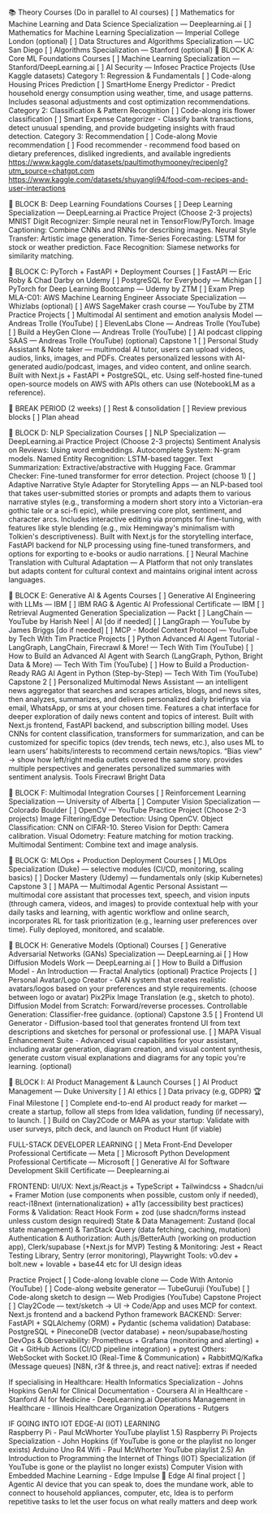 📚 Theory Courses (Do in parallel to AI courses)
[ ] Mathematics for Machine Learning and Data Science Specialization — Deeplearning.ai
[ ] Mathematics for Machine Learning Specialization — Imperial College London (optional)
[ ] Data Structures and Algorithms Specialization — UC San Diego
[ ] Algorithms Specialization — Stanford (optional)
📅 BLOCK A: Core ML Foundations
Courses
[ ] Machine Learning Specialization — Stanford/DeepLearning.ai
[ ] AI Security — Infosec
Practice Projects (Use Kaggle datasets)
Category 1: Regression & Fundamentals
[ ] Code-along Housing Prices Prediction 
[ ] SmartHome Energy Predictor - Predict household energy consumption using weather, time, and usage patterns. Includes seasonal adjustments and cost optimization recommendations.
Category 2: Classification & Pattern Recognition
[ ] Code-along iris flower classification
[ ] Smart Expense Categorizer - Classify bank transactions, detect unusual spending, and provide budgeting insights with fraud detection.
Category 3: Recommendation
[ ] Code-along Movie recommendation
[ ] Food recommender - recommend food based on dietary preferences, disliked ingredients, and available ingredients
https://www.kaggle.com/datasets/paultimothymooney/recipenlg?utm_source=chatgpt.com 
https://www.kaggle.com/datasets/shuyangli94/food-com-recipes-and-user-interactions 

📅 BLOCK B: Deep Learning Foundations
Courses
[ ] Deep Learning Specialization — DeepLearning.ai
Practice Project (Choose 2-3 projects)
MNIST Digit Recognizer: Simple neural net in TensorFlow/PyTorch.
Image Captioning: Combine CNNs and RNNs for describing images.
Neural Style Transfer: Artistic image generation.
Time-Series Forecasting: LSTM for stock or weather prediction.
Face Recognition: Siamese networks for similarity matching.

📅 BLOCK C: PyTorch + FastAPI + Deployment
Courses
[ ] FastAPI — Eric Roby & Chad Darby on Udemy
[ ] PostgreSQL for Everybody — Michigan
[ ] PyTorch for Deep Learning Bootcamp — Udemy by ZTM
[ ] Exam Prep MLA-C01: AWS Machine Learning Engineer Associate Specialization — Whizlabs (optional)
[ ] AWS SageMaker crash course — YouTube by ZTM
Practice Projects
[ ] Multimodal AI sentiment and emotion analysis Model — Andreas Trolle (YouTube)
[ ] ElevenLabs Clone — Andreas Trolle (YouTube)
[ ] Build a HeyGen Clone — Andreas Trolle (YouTube)
[ ] AI podcast clipping SAAS — Andreas Trolle (YouTube) (optional)
Capstone 1
[ ] Personal Study Assistant & Note taker  — multimodal AI tutor, users can upload videos, audios, links, images, and PDFs. Creates personalized lessons with AI-generated audio/podcast, images, and video content, and online search. Built with Next.js + FastAPI + PostgreSQL, etc. Using self-hosted fine-tuned open-source models on AWS with APIs others can use (NotebookLM as a reference). 

📅 BREAK PERIOD (2 weeks)
[ ] Rest & consolidation
[ ] Review previous blocks
[ ] Plan ahead

📅 BLOCK D: NLP Specialization
Courses
[ ] NLP Specialization — DeepLearning.ai
Practice Project (Choose 2-3 projects)
Sentiment Analysis on Reviews: Using word embeddings.
Autocomplete System: N-gram models.
Named Entity Recognition: LSTM-based tagger.
Text Summarization: Extractive/abstractive with Hugging Face.
Grammar Checker: Fine-tuned transformer for error detection.
Project (choose 1)
[ ] Adaptive Narrative Style Adapter for Storytelling Apps — an NLP-based tool that takes user-submitted stories or prompts and adapts them to various narrative styles (e.g., transforming a modern short story into a Victorian-era gothic tale or a sci-fi epic), while preserving core plot, sentiment, and character arcs. Includes interactive editing via prompts for fine-tuning, with features like style blending (e.g., mix Hemingway's minimalism with Tolkien's descriptiveness). Built with Next.js for the storytelling interface, FastAPI backend for NLP processing using fine-tuned transformers, and options for exporting to e-books or audio narrations.
[ ] Neural Machine Translation with Cultural Adaptation — A Platform that not only translates but adapts content for cultural context and maintains original intent across languages.




📅 BLOCK E: Generative AI & Agents
Courses
[ ] Generative AI Engineering with LLMs — IBM
[ ] IBM RAG & Agentic AI Professional Certificate — IBM
[ ] Retrieval Augmented Generation Specialization — Packt
[ ] LangChain — YouTube by Harish Neel | AI [do if needed]
[ ] LangGraph — YouTube by James Briggs [do if needed]
[ ] MCP - Model Context Protocol — YouTube by Tech With Tim
Practice Projects
[ ] Python Advanced AI Agent Tutorial - LangGraph, LangChain, Firecrawl & More! — Tech With Tim (YouTube)
[ ] How to Build an Advanced AI Agent with Search (LangGraph, Python, Bright Data & More) — Tech With Tim (YouTube)
[ ] How to Build a Production-Ready RAG AI Agent in Python (Step-by-Step) — Tech With Tim (YouTube)
Capstone 2
[ ] Personalized Multimodal News Assistant — an intelligent news aggregator that searches and scrapes articles, blogs, and news sites, then analyzes, summarizes, and delivers personalized daily briefings via email, WhatsApp, or sms at your chosen time. Features a chat interface for deeper exploration of daily news content and topics of interest. Built with Next.js frontend, FastAPI backend, and subscription billing model. Uses CNNs for content classification, transformers for summarization, and can be customized for specific topics (dev trends, tech news, etc.), also uses ML to learn users’ habits/interests to recommend certain news/topics. “Bias view” → show how left/right media outlets covered the same story. provides multiple perspectives and generates personalized summaries with sentiment analysis.
Tools
Firecrawl
Bright Data


📅 BLOCK F: Multimodal Integration
Courses
[ ] Reinforcement Learning Specialization — University of Alberta
[ ] Computer Vision Specialization — Colorado Boulder
[ ] OpenCV — YouTube
Practice Project (Choose 2-3 projects)
Image Filtering/Edge Detection: Using OpenCV.
Object Classification: CNN on CIFAR-10.
Stereo Vision for Depth: Camera calibration.
Visual Odometry: Feature matching for motion tracking.
Multimodal Sentiment: Combine text and image analysis.

📅 BLOCK G: MLOps + Production Deployment
Courses
[ ] MLOps Specialization (Duke) — selective modules (CI/CD, monitoring, scaling basics)
[ ] Docker Mastery (Udemy) — fundamentals only (skip Kubernetes)
Capstone 3
[ ] MAPA — Multimodal Agentic Personal Assistant — multimodal core assistant that processes text, speech, and vision inputs (through camera, videos, and images) to provide contextual help with your daily tasks and learning, with agentic workflow and online search, incorporates RL for task prioritization (e.g., learning user preferences over time). Fully deployed, monitored, and scalable.




📅 BLOCK H: Generative Models (Optional)
Courses
[ ] Generative Adversarial Networks (GANs) Specialization — DeepLearning.ai
[ ] How Diffusion Models Work — DeepLearning.ai
[ ] How to Build a Diffusion Model - An Introduction — Fractal Analytics (optional)
Practice Projects
[ ] Personal Avatar/Logo Creator - GAN system that creates realistic avatars/logos based on your preferences and style requirements. (choose between logo or avatar)
Pix2Pix Image Translation (e.g., sketch to photo).
Diffusion Model from Scratch: Forward/reverse processes.
Controllable Generation: Classifier-free guidance. (optional)
Capstone 3.5
[ ] Frontend UI Generator - Diffusion-based tool that generates frontend UI from text descriptions and sketches for personal or professional use.
[ ] MAPA Visual Enhancement Suite - Advanced visual capabilities for your assistant, including avatar generation, diagram creation, and visual content synthesis, generate custom visual explanations and diagrams for any topic you're learning. (optional)

📅 BLOCK I: AI Product Management & Launch
Courses
[ ] AI Product Management — Duke University
[ ] AI ethics
[ ] Data privacy (e.g, GDPR)
🏆 Final Milestone
[ ] Complete end-to-end AI product ready for market — create a startup, follow all steps from Idea validation, funding (if necessary), to launch.
[ ] Build on Clay2Code or MAPA as your startup: Validate with user surveys, pitch deck, and launch on Product Hunt (if viable)


FULL-STACK DEVELOPER LEARNING
[ ] Meta Front-End Developer Professional Certificate — Meta
[ ] Microsoft Python Development Professional Certificate — Microsoft
[ ] Generative AI for Software Development Skill Certificate — Deeplearning.ai

FRONTEND:
UI/UX: Next.js/React.js + TypeScript + Tailwindcss + Shadcn/ui + Framer Motion (use components when possible, custom only if needed), react-i18next (internationalization) + a11y (accessibility best practices)
Forms & Validation: React Hook Form + zod (use shadcn/forms instead unless custom design required)
State & Data Management: Zustand (local state management) & TanStack Query (data fetching, caching, mutation)
Authentication & Authorization: Auth.js/BetterAuth (working on production app), Clerk/supabase (+Next.js for MVP)
Testing & Monitoring: Jest + React Testing Library, Sentry (error monitoring), Playwright
Tools: v0.dev + bolt.new + lovable + base44 etc for UI design ideas

Practice Project 
[ ] Code-along lovable clone — Code With Antonio (YouTube)
[ ] Code-along website generator — TubeGuruji (YouTube)
[ ] Code-along sketch to design — Web Prodigies (YouTube)
Capstone Project
[ ] Clay2Code — text/sketch -> UI -> Code/App and uses MCP for context. Next.js frontend and a backend Python framework
BACKEND:
Server: FastAPI + SQLAlchemy (ORM) + Pydantic (schema validation)
Database: PostgreSQL + PineconeDB (vector database) + neon/supabase/hosting
DevOps & Observability: Prometheus + Grafana (monitoring and alerting) + Git + GitHub Actions (CI/CD pipeline integration) + pytest
Others: WebSocket with Socket.IO (Real-Time & Communication) + RabbitMQ/Kafka (Message queues)
[N8N, r3f & three.js, and react native]: extras if needed

If specialising in Healthcare:
Health Informatics Specialization - Johns Hopkins
GenAI for Clinical Documentation - Coursera
AI in Healthcare - Stanford
AI for Medicine - DeepLearning.ai
Operations Management in Healthcare - Illinois
Healthcare Organization Operations - Rutgers

IF GOING INTO IOT
EDGE-AI (IOT) LEARNING                      
Raspberry Pi - Paul McWhorter YouTube playlist
1.5)  Raspberry Pi Projects Specialization - John Hopkins (if YouTube is gone or the playlist no longer exists)
Arduino Uno R4 Wifi - Paul McWhorter YouTube playlist
2.5)  An Introduction to Programming the Internet of Things (IOT) Specialization (if YouTube is gone or the playlist no longer exists)
Computer Vision with Embedded Machine Learning - Edge Impulse
🎥 Edge AI final project
[ ] Agentic AI device that you can speak to, does the mundane work, able to connect to household appliances, computer, etc, Idea is to perform repetitive tasks to let the user focus on what really matters and deep work
